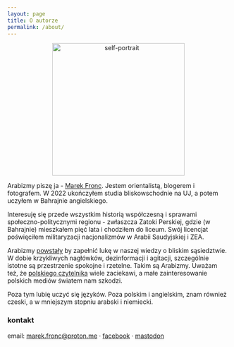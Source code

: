 ```yaml
---
layout: page
title: O autorze
permalink: /about/
---
```

<center><img src="https://raw.githubusercontent.com/abumarkey/abumarkey.github.io/refs/heads/master/selfie%20circle.png" alt="self-portrait" width="300" /></center>

Arabizmy piszę ja - [Marek Fronc](https://abumarkey.github.io/polski). Jestem orientalistą, blogerem i fotografem. W 2022 ukończyłem studia bliskowschodnie na UJ, a potem uczyłem w Bahrajnie angielskiego.

Interesuję się przede wszystkim historią współczesną i sprawami społeczno-politycznymi regionu - zwłaszcza Zatoki Perskiej, gdzie (w Bahrajnie) mieszkałem pięć lata i chodziłem do liceum. Swój licencjat poświęciłem militaryzacji nacjonalizmów w Arabii Saudyjskiej i ZEA.

Arabizmy [powstały](https://abumarkey.github.io/arabizmy/poczatek/) by zapełnić lukę w naszej wiedzy o bliskim sąsiedztwie. W dobie krzykliwych nagłówków, dezinformacji i agitacji, szczególnie istotne są przestrzenie spokojne i rzetelne. Takim są Arabizmy. Uważam też, że [polskiego czytelnika](https://dzialzagraniczny.pl/polskiego-czytelnika-to-nie-interesuje/) wiele zaciekawi, a małe zainteresowanie polskich mediów światem nam szkodzi. 

Poza tym lubię uczyć się języków. Poza polskim i angielskim, znam również czeski, a w mniejszym stopniu arabski i niemiecki. 

### kontakt

email: marek.fronc@proton.me · [facebook](https://www.facebook.com/arabizmy) · [mastodon](https://pol.social/@arabizmy)
